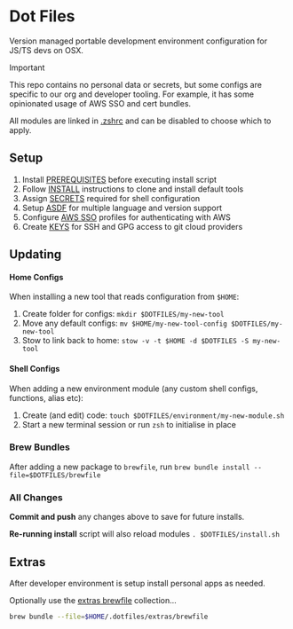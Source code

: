 # Dot Files

Version managed portable development environment configuration for JS/TS devs on OSX.

>[!IMPORTANT]
> This repo contains no personal data or secrets, but some configs are specific to our org and
> developer tooling. For example, it has some opinionated usage of AWS SSO and cert bundles.
>
> All modules are linked in [.zshrc](../zsh/.zshrc) and can be disabled to choose which to apply.

## Setup

1. Install [PREREQUISITES](./PREREQUISITES.md) before executing install script
2. Follow [INSTALL](./INSTALL.md) instructions to clone and install default tools
3. Assign [SECRETS](./SECRETS.md) required for shell configuration
4. Setup [ASDF](./ASDF.md) for multiple language and version support
5. Configure [AWS SSO](./AWSSSO.md) profiles for authenticating with AWS
6. Create [KEYS](./KEYS.md) for SSH and GPG access to git cloud providers

## Updating

#### Home Configs

When installing a new tool that reads configuration from `$HOME`:
1. Create folder for configs: `mkdir $DOTFILES/my-new-tool`
2. Move any default configs: `mv $HOME/my-new-tool-config $DOTFILES/my-new-tool`
3. Stow to link back to home: `stow -v -t $HOME -d $DOTFILES -S my-new-tool`

#### Shell Configs

When adding a new environment module (any custom shell configs, functions, alias etc):
1. Create (and edit) code: `touch $DOTFILES/environment/my-new-module.sh`
2. Start a new terminal session or run `zsh` to initialise in place

### Brew Bundles

After adding a new package to `brewfile`, run `brew bundle install --file=$DOTFILES/brewfile`

### All Changes

**Commit and push** any changes above to save for future installs.

**Re-running install** script will also reload modules `. $DOTFILES/install.sh`

## Extras

After developer environment is setup install personal apps as needed.

Optionally use the [extras brewfile](../extras/brewfile) collection...

```sh
brew bundle --file=$HOME/.dotfiles/extras/brewfile
```

